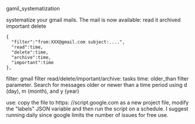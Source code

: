gamil_systematization

systematize your gmail mails. The mail is now available:
	read it
	archived
	important
	delete

    { 
      "filter":"from:XXX@gmail.com subject:....", 
      "read":time,
      "delete":time,
      "archive":time,
      "important":time
    },
filter: gmail filter
read/delete/important/archive: tasks
time: older_than filter parameter. Search for messages older or newer than a time period using d (day), m (month), and y (year)

use: copy the file to https: //script.google.com as a new project file, modify the "labels" JSON variable and then run the script on a schedule. I suggest running daily since google limits the number of issues for free use.
